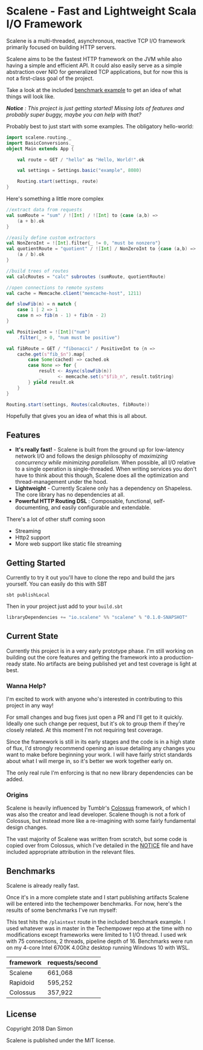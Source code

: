 # Scalene - Fast and Lightweight Scala I/O Framework

Scalene is a multi-threaded, asynchronous, reactive TCP I/O framework
primarily focused on building HTTP servers.

Scalene aims to be the fastest HTTP framework on the JVM while also having a
simple and efficient API.  It could also easily serve as a simple abstraction
over NIO for generalized TCP applications, but for now this is not a
first-class goal of the project.

Take a look at the included [benchmark
example](benchmark/src/main/scala/Main.scala) to get an idea of what things
will look like.

_**Notice** : This project is just getting started!  Missing lots of features and probably super buggy, maybe you can help with that?_

Probably best to just start with some examples.  The obligatory hello-world:
```scala
import scalene.routing._
import BasicConversions._
object Main extends App {

	val route = GET / "hello" as "Hello, World!".ok

	val settings = Settings.basic("example", 8080)

	Routing.start(settings, route)
}
```
Here's something a little more complex
```scala
//extract data from requests
val sumRoute = "sum" / ![Int] / ![Int] to {case (a,b) => 
	(a + b).ok
}

//easily define custom extractors
val NonZeroInt = ![Int].filter{_ != 0, "must be nonzero"}
val quotientRoute = "quotient" / ![Int] / NonZeroInt to {case (a,b) =>
	(a / b).ok
}

//build trees of routes
val calcRoutes = "calc" subroutes (sumRoute, quotientRoute)

//open connections to remote systems
val cache = Memcache.client("memcache-host", 1211)

def slowFib(n) = n match {
	case 1 | 2 => 1
	case n => fib(n - 1) + fib(n - 2)
}

val PositiveInt = ![Int]("num")
	.filter(_ > 0, "num must be positive")

val fibRoute = GET / "fibonacci" / PositiveInt to {n => 
	cache.get(s"fib_$n").map{
		case Some(cached) => cached.ok
		case None => for {
			result <- Async(slowFib(n))
			_ 	   <- memcache.set(s"$fib_n", result.toString)
		} yield result.ok
	}
}

Routing.start(settings, Routes(calcRoutes, fibRoute))
```

Hopefully that gives you an idea of what this is all about.
## Features

* **It's really fast!** - Scalene is built from the ground up for low-latency network I/O and follows the design philosophy of _maximizing concurrency while minimizing parallelism_.  When possible, all I/O relative to a single operation is single-threaded.  When writing services you don't have to think about this though, Scalene does all the optimization and thread-management under the hood.
* **Lightweight** - Currently Scalene only has a dependency on Shapeless.  The core library has no dependencies at all.
* **Powerful HTTP Routing DSL** : Composable, functional, self-documenting, and easily configurable and extendable.


There's a lot of other stuff coming soon
* Streaming
* Http2 support
* More web support like static file streaming

## Getting Started
Currently to try it out you'll have to clone the repo and build the jars yourself.  You can easily do this with SBT
```
sbt publishLocal
```
Then in your project just add to your `build.sbt`
```scala
libraryDependencies += "io.scalene" %% "scalene" % "0.1.0-SNAPSHOT" 
```
## Current State 

Currently this project is in a very early prototype phase.  I'm still working
on building out the core features and getting the framework into a
production-ready state.  No artifacts are being published yet and test coverage
is light at best.

### Wanna Help?

I'm excited to work with anyone who's interested in contributing to this
project in any way!

For small changes and bug fixes just open a PR and I'll get to it quickly.
Ideally one such change per request, but it's ok to group them if they're
closely related.  At this moment I'm not requiring test coverage.

Since the framework is still in its early stages and the code is in a high
state of flux, I'd strongly recommend opening an issue detailing any changes
you want to make before beginning your work.  I will have fairly strict
standards about what I will merge in, so it's better we work together early on.

The only real rule I'm enforcing is that no new library dependencies can be added.  

### Origins

Scalene is heavily influenced by Tumblr's [Colossus](https://github.com/tumblr/colossus) framework, of which I was also the creator and lead developer.  Scalene though is not a fork of Colossus, but instead more like a re-imagining with some fairly fundamental design changes.  

The vast majority of Scalene was written from scratch, but some code is copied over from Colossus, which I've detailed in the [NOTICE](NOTICE) file and have included appropriate attribution in the relevant files.


## Benchmarks

Scalene is already really fast.  

Once it's in a more complete state and I start publishing artifacts Scalene
will be entered into the techempower benchmarks.  For now, here's the results
of some benchmarks I've run myself:

This test hits the `/plaintext` route in the included benchmark example.  I used whatever was in master in
the Techempower repo at the time with no modifications except frameworks were
limited to 1 I/O thread.  I used wrk with 75 connections, 2 threads, pipeline
depth of 16.  Benchmarks were run on my 4-core Intel 6700K 4.0Ghz desktop
running Windows 10 with WSL.

framework| requests/second
--- | ---
Scalene | 661,068
Rapidoid | 595,252
Colossus | 357,922

## License

Copyright 2018 Dan Simon

Scalene is published under the MIT license.

